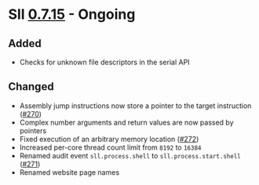 # Sll [0.7.15] - Ongoing

## Added

- Checks for unknown file descriptors in the serial API

## Changed

- Assembly jump instructions now store a pointer to the target instruction ([#270])
- Complex number arguments and return values are now passed by pointers
- Fixed execution of an arbitrary memory location ([#272])
- Increased per-core thread count limit from `8192` to `16384`
- Renamed audit event `sll.process.shell` to `sll.process.start.shell` ([#271])
- Renamed website page names

[0.7.15]: https://github.com/sl-lang/sll/compare/sll-v0.7.14...main
[#272]: https://github.com/sl-lang/sll/issues/272
[#271]: https://github.com/sl-lang/sll/issues/271
[#270]: https://github.com/sl-lang/sll/issues/270
